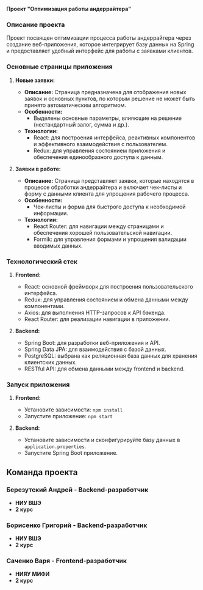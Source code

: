 **Проект "Оптимизация работы андеррайтера"**

### Описание проекта

Проект посвящен оптимизации процесса работы андеррайтера через создание веб-приложения, которое интегрирует базу данных на Spring и предоставляет удобный интерфейс для работы с заявками клиентов.

### Основные страницы приложения

1. **Новые заявки:**
   - **Описание:** Страница предназначена для отображения новых заявок и основных пунктов, по которым решение не может быть принято автоматическим алгоритмом.
   - **Особенности:**
     - Выделены основные параметры, влияющие на решение (нестандартный залог, сумма и др.).
   - **Технологии:**
     - React: для построения интерфейса, реактивных компонентов и эффективного взаимодействия с пользователем.
     - Redux: для управления состоянием приложения и обеспечения единообразного доступа к данным.

2. **Заявки в работе:**
   - **Описание:** Страница представляет заявки, которые находятся в процессе обработки андеррайтера и включает чек-листы и форму с данными клиента для упрощения рабочего процесса.
   - **Особенности:**
     - Чек-листы и форма для быстрого доступа к необходимой информации.
   - **Технологии:**
     - React Router: для навигации между страницами и обеспечения хорошей пользовательской навигации.
     - Formik: для управления формами и упрощения валидации вводимых данных.

### Технологический стек

1. **Frontend:**
   - React: основной фреймворк для построения пользовательского интерфейса.
   - Redux: для управления состоянием и обмена данными между компонентами.
   - Axios: для выполнения HTTP-запросов к API бэкенда.
   - React Router: для реализации навигации в приложении.

2. **Backend:**
   - Spring Boot: для разработки веб-приложения и API.
   - Spring Data JPA: для взаимодействия с базой данных.
   - PostgreSQL: выбрана как реляционная база данных для хранения клиентских данных.
   - RESTful API: для обмена данными между frontend и backend.

### Запуск приложения

1. **Frontend:**
   - Установите зависимости: `npm install`
   - Запустите приложение: `npm start`

2. **Backend:**
   - Установите зависимости и сконфигурируйте базу данных в `application.properties`.
   - Запустите Spring Boot приложение.

## Команда проекта

### Березутский Андрей - Backend-разработчик
- **НИУ ВШЭ**
- **2 курс**

### Борисенко Григорий - Backend-разработчик
- **НИУ ВШЭ**
- **2 курс**

### Саченко Варя - Frontend-разработчик
- **НИЯУ МИФИ**
- **2 курс**

